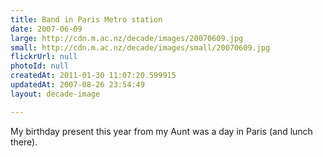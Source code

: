 ```yaml
---
title: Band in Paris Metro station
date: 2007-06-09
large: http://cdn.m.ac.nz/decade/images/20070609.jpg
small: http://cdn.m.ac.nz/decade/images/small/20070609.jpg
flickrUrl: null
photoId: null
createdAt: 2011-01-30 11:07:20.599915
updatedAt: 2007-08-26 23:54:49
layout: decade-image

---
```

My birthday present this year from my Aunt was a day in Paris (and lunch there).
